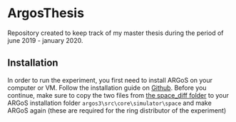 # ArgosThesis

Repository created to keep track of my master thesis during the period of june 2019 - january 2020.

## Installation
In order to run the experiment, you first need to install ARGoS on your computer or VM. Follow the installation guide on [Github](https://github.com/ilpincy/argos3 "ARGoS"). Before you continue, make sure to copy the two files from [the space_diff folder](https://github.com/timothythiecke/ArgosThesis/tree/master/space_diff) to your ARGoS installation folder `argos3\src\core\simulator\space` and make ARGoS again (these are required for the ring distributor of the experiment)
